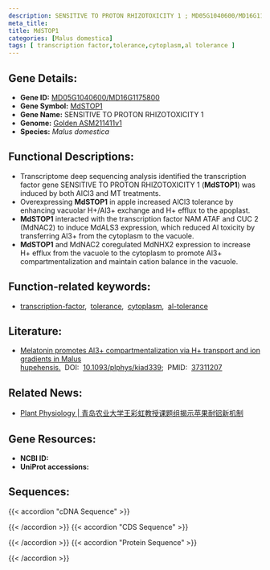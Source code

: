 ```yaml
---
description: SENSITIVE TO PROTON RHIZOTOXICITY 1 ; MD05G1040600/MD16G1175800 ; Malus domestica
meta_title:
title: MdSTOP1
categories: [Malus domestica]
tags: [ transcription factor,tolerance,cytoplasm,al tolerance ]
---
```


## Gene Details:
- **Gene ID:**	[MD05G1040600/MD16G1175800]()
- **Gene Symbol:** <u>MdSTOP1</u>
- **Gene Name:** SENSITIVE TO PROTON RHIZOTOXICITY 1
- **Genome:** [Golden ASM211411v1](https://ensembl.gramene.org/Malus_domestica_golden/Info/Index)
- **Species:** *Malus domestica*

## Functional Descriptions:
   - Transcriptome deep sequencing analysis identified the transcription factor gene SENSITIVE TO PROTON RHIZOTOXICITY 1 (**MdSTOP1**) was induced by both AlCl3 and MT treatments.
   - Overexpressing **MdSTOP1** in apple increased AlCl3 tolerance by enhancing vacuolar H+/Al3+ exchange and H+ efflux to the apoplast.
   - **MdSTOP1** interacted with the transcription factor NAM ATAF and CUC 2 (MdNAC2) to induce MdALS3 expression, which reduced Al toxicity by transferring Al3+ from the cytoplasm to the vacuole.
   - **MdSTOP1** and MdNAC2 coregulated MdNHX2 expression to increase H+ efflux from the vacuole to the cytoplasm to promote Al3+ compartmentalization and maintain cation balance in the vacuole.

## Function-related keywords:
   - [transcription-factor](/tags/transcription-factor/),&nbsp;&nbsp;[tolerance](/tags/tolerance/),&nbsp;&nbsp;[cytoplasm](/tags/cytoplasm/),&nbsp;&nbsp;[al-tolerance](/tags/al-tolerance/)

## Literature:
   - [Melatonin promotes Al3+ compartmentalization via H+ transport and ion gradients in Malus hupehensis.]( https://academic.oup.com/plphys/article/193/1/821/7197289?login=true)&nbsp;&nbsp;DOI:&nbsp;&nbsp;[10.1093/plphys/kiad339](https://academic.oup.com/plphys/article/193/1/821/7197289?login=true);&nbsp;&nbsp;PMID:&nbsp;&nbsp;[37311207](https://pubmed.ncbi.nlm.nih.gov/37311207/)

## Related News:
   - [Plant Physiology | 青岛农业大学王彩虹教授课题组揭示苹果耐铝新机制](https://mp.weixin.qq.com/s/XfjCcnn163e3BGNHDx09Ig)

## Gene Resources:
- **NCBI ID:**  [](https://www.ncbi.nlm.nih.gov/gene/?term=)
- **UniProt accessions:** [](https://www.uniprot.org/uniprotkb//entry)



## Sequences:
{{< accordion "cDNA Sequence" >}}

{{< /accordion >}}
{{< accordion "CDS Sequence" >}}

{{< /accordion >}}
{{< accordion "Protein Sequence" >}}

{{< /accordion >}}
